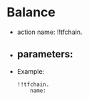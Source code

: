 # Balance

- action name: !!tfchain.
- parameters:
  - 

- Example:
  
  ```
  !!tfchain.
	  name: 
  ```